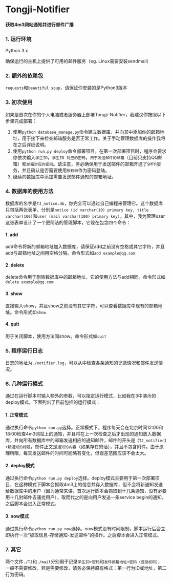 # Tongji-Notifier
#### 获取4m3网站通知并进行邮件广播



### 1. 运行环境

Python 3.x  

确保运行的主机上提供了可用的邮件服务（eg. Linux需要安装sendmail）



### 2. 额外的依赖包

`requests`和`beautiful soup`，请保证你安装的是Python3版本



### 3. 初次使用

如果是首次在你的个人电脑或者服务器上部署Tongji-Notifier，我建议你按照以下步骤完成部署：

1. 使用`python database_manage.py`命令建立数据库，并向其中添加你的邮箱地址，用于接下来检查邮箱服务是否正常工作。关于手动管理数据库的操作我将在之后详细说明。
2. 使用`python run.py deploy`命令部署项目。在第一次部署项目时，程序会要求你依次输入`学生ID`，`学生ID 对应的密码`，`用于发送邮件的邮箱`（目前只支持QQ邮箱）和`邮箱对应的密码`。请注意，务必确保用于发送邮件的邮箱开通了`SMTP`服务，并且确认是否需要使用`授权码`作为密码登陆。
3. 继续向数据库中添加需要发送邮件通知的邮箱地址。



### 4. 数据库的使用方法

数据库的名字是`TJ_notice.db`，你完全可以通过自己编程来管理它。这个数据库只包括两张表单，分别是`notice (id varchar(10) primary key, title varchar(100)`和`user (mail varchar(100) primary key)`。其中，我为管理user这张表单设计了一个更简洁的管理脚本，它现在包含四个命令：

#### 1. add

add命令将新的邮箱地址加入数据库，请保证add之前没有空格或其它字符，并且add与邮箱地址之间用空格分隔。命令形式如`add example@qq.com`

#### 2. delete

delete命令用于删除数据库中的邮箱地址，它的使用方法与add相同。命令形式如`delete example@qq.com`

#### 3. show

直接输入show，并且show之前没有其它字符，可以查看数据库中现有的邮箱地址。命令形式如`show`

#### 4. quit

用于关闭脚本，使用方法同show。命令形式如`quit`



### 5. 程序运行日志

日志的地址为`./notifier.log`，可以从中检查各条通知的记录情况和邮件发送情况。



### 6. 几种运行模式

通过在运行脚本时输入额外的参数，可以指定运行模式，比如我在3中演示的deploy模式。下面列出了目前包括的运行模式：

#### 1. 正常模式

通过执行命令`python run.py`选择。正常模式下，程序每天会在北京时间12:00和18:00检查4m3网站上的通知，并且将在上一次检查之后才出现的通知放入数据库，并向所有数据库中的邮箱发送相应的通知邮件，邮件的开头是`【TJ_notifier】+新通知的标题`，邮件正文是`通知的内容`（如果存在的话），并且不包含附件。由于原理所限，每天发送邮件的时间可能略有变化，但误差范围应该不会太大。

#### 2. deploy模式

通过执行命令`python run.py deploy`选择。deploy模式主要用于第一次部署项目，在这种模式下脚本会抓取4m3上的信息并存入数据库，但不会将新通知发送给数据库中的用户（因为通常来讲，首次运行脚本会抓取到十几条通知，没有必要用十几封邮件去骚扰用户），取而代之的是向用户发送一条service begin的通知。之后脚本会进入正常模式。

#### 3. now模式

通过执行命令`python run.py now`选择。now模式没有时间限制，脚本运行后会立即执行一次“抓取信息-存储通知-发送邮件”的操作。之后脚本会进入正常模式。



### 7. 其它

两个文件`./TJ`和`./mail`分别用于记录`学生ID+密码`和`发件邮箱地址+密码（或授权码）`，一般不需要修改。若是需要修改，请务必保持原有格式：第一行为ID或地址，第二行为密码。


